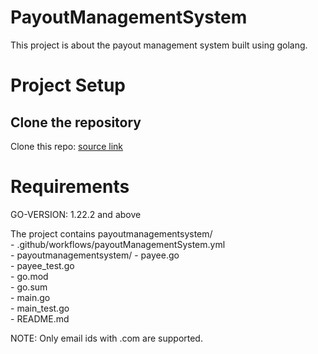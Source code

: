 # PayoutManagementSystem

This project is about the payout management system built using golang.

# Project Setup

## Clone the repository

Clone this repo: <a href = "https://github.com/Swarathmica-infraspec/payoutManagementSystem"> source link  </a>

# Requirements

GO-VERSION: 1.22.2 and above

The project contains payoutmanagementsystem/ <br>
    - .github/workflows/payoutManagementSystem.yml <br>
    - payoutmanagementsystem/
        - payee.go <br>
        - payee_test.go <br>
    - go.mod <br>
    - go.sum <br>
    - main.go <br>
    - main_test.go <br>
    - README.md <br>

NOTE: Only email ids with .com are supported.
